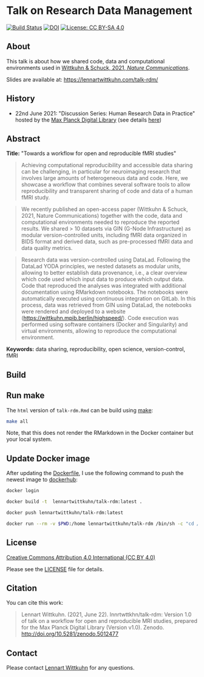 # Talk on Research Data Management

[![Build Status](https://app.travis-ci.com/lnnrtwttkhn/talk-rdm.svg?branch=master)](https://app.travis-ci.com/lnnrtwttkhn/talk-rdm)
[![DOI](https://zenodo.org/badge/377544507.svg)](https://zenodo.org/badge/latestdoi/377544507)
[![License: CC BY-SA 4.0](https://img.shields.io/badge/License-CC%20BY--SA%204.0-lightgrey.svg)](https://creativecommons.org/licenses/by-sa/4.0/)

## About

This talk is about how we shared code, data and computational environments used in [Wittkuhn & Schuck, 2021, *Nature Communications*](https://doi.org/10.1038/s41467-021-21970-2).

Slides are available at: https://lennartwittkuhn.com/talk-rdm/

## History

- 22nd June 2021: "Discussion Series: Human Research Data in Practice" hosted by the [Max Planck Digital Library](https://www.mpdl.mpg.de/en/) (see details [here](https://rdm.mpdl.mpg.de/2021/05/27/discussion-series-human-research-data-in-practice-on-22th-june-2021/))

## Abstract

**Title:** "Towards a workflow for open and reproducible fMRI studies"

> Achieving computational reproducibility and accessible data sharing can be challenging, in particular for neuroimaging research that involves large amounts of heterogeneous data and code. Here, we showcase a workflow that combines several software tools to allow reproducibility and transparent sharing of code and data of a human fMRI study.

> We recently published an open-access paper (Wittkuhn & Schuck, 2021, Nature Communications) together with the code, data and computational environments needed to reproduce the reported results. We shared > 10 datasets via GIN (G-Node Infrastructure) as modular version-controlled units, including fMRI data organized in BIDS format and derived data, such as pre-processed fMRI data and data quality metrics.

> Research data was version-controlled using DataLad. Following the DataLad YODA principles, we nested datasets as modular units, allowing to better establish data provenance, i.e., a clear overview which code used which input data to produce which output data. Code that reproduced the analyses was integrated with additional documentation using RMarkdown notebooks. The notebooks were automatically executed using continuous integration on GitLab. In this process, data was retrieved from GIN using DataLad, the notebooks were rendered and deployed to a website (https://wittkuhn.mpib.berlin/highspeed/). Code execution was performed using software containers (Docker and Singularity) and virtual environments, allowing to reproduce the computational environment.

**Keywords:** data sharing, reproducibility, open science, version-control, fMRI

## Build

## Run make

The `html` version of `talk-rdm.Rmd` can be build using [make](Makefile):

```bash
make all
```

Note, that this does not render the RMarkdown in the Docker container but your local system.

## Update Docker image

After updating the [Dockerfile](Dockerfile), I use the following command to push the newest image to [dockerhub](https://hub.docker.com/r/lennartwittkuhn/talk-rdm):

```bash
docker login
```

```bash
docker build -t  lennartwittkuhn/talk-rdm:latest .
```

```bash
docker push lennartwittkuhn/talk-rdm:latest
```

```bash
docker run --rm -v $PWD:/home lennartwittkuhn/talk-rdm /bin/sh -c "cd /home; make all"
```

## License

[Creative Commons Attribution 4.0 International (CC BY 4.0)](https://creativecommons.org/licenses/by/4.0/)

Please see the [LICENSE](LICENSE) file for details.

## Citation

You can cite this work:

> Lennart Wittkuhn. (2021, June 22). lnnrtwttkhn/talk-rdm: Version 1.0 of talk on a workflow for open and reproducible MRI studies, prepared for the Max Planck Digital Library (Version v1.0). Zenodo. http://doi.org/10.5281/zenodo.5012477


## Contact

Please contact [Lennart Wittkuhn](mailto:wittkuhn@mpib-berlin.mpg.de) for any questions.

